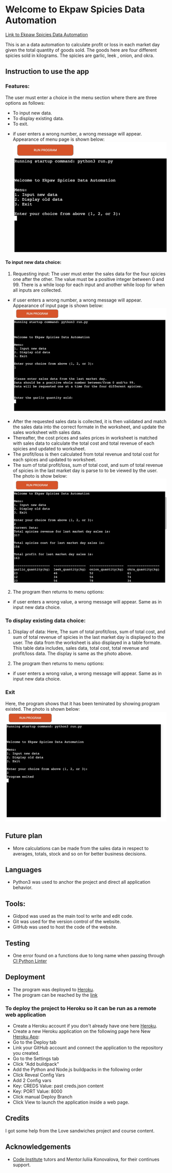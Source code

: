 # Welcome to Ekpaw Spicies Data Automation

[Link to Ekpaw Spicies Data Automation](https://ekpaw-spicies-e70a831cb30f.herokuapp.com/)

This is an a data automation to calculate profit or loss in each market day given
the total quantity of goods sold. The goods here are four different spicies sold in
kilograms. The spicies are garlic, leek , onion, and okra.

## Instruction to use the app

### Features:
The user must enter a choice in the menu section where there are three options as follows:
- To input new data.
- To display existing data.
- To exit.
* if user enters a wrong number, a wrong message will appear. Appearance of menu page is shown below:
![](assets/images/menu.png)


#### To input new data choice:
1. Requesting input:
The user must enter the sales data for the four spicies one after the other. The value must be a positive integer
between 0 and 99. There is a while loop for each input and another while loop for when all inputs are collected.
* if user enters a wrong number, a wrong message will appear. Appearance of input page is shown below:
![](assets/images/inputs.png)
 
- After the requested sales data is collected, it is then validated and match the sales data into the correct formate in
the worksheet, and update the sales worksheet with sales data. 
- Thereafter, the cost prices and sales prices in worksheet is matched with sales data to calculate the total cost and total revenue of each spicies and updated to worksheet.
- The profit/loss is then calculated from total revenue and total cost for each spices and updated to worksheet.
- The sum of total profit/loss, sum of total cost, and sum of total revenue of spicies in the last market day is parse to
to be viewed by the user. The photo is show below:
![](assets/images/display_to_user.png)

2. The program then returns to menu options:
* if user enters a wrong value, a wrong message will appear. Same as in input new data choice.

### To display existing data choice:
1. Display of data:
Here, The sum of total profit/loss, sum of total cost, and sum of total revenue of spicies in the last market day 
is displayed to the user. The data from the worksheet is also displayed in a table formate. This table data includes,
sales data, total cost, total revenue and profit/loss data. The display is same as the photo above.

2. The program then returns to menu options:
* if user enters a wrong value, a wrong message will appear. Same as in input new data choice.

### Exit
Here, the program shows that it has been teminated by showing program existed.
The photo is shown below:
![](assets/images/exit_program.png)

## Future plan
* More calculations can be made from the sales data in respect to averages, totals, stock and so on for
better business decisions.

## Languages
* Python3 was used to anchor the project and direct all application behavior.

## Tools:

* Gidpod was used as the main tool to write and edit code.
* Git was used for the version control of the website.
* GitHub was used to host the code of the website.

## Testing

* One error found on a functions due to long name when passing through 
[CI Python Linter](https://pep8ci.herokuapp.com/#) 

## Deployment

* The program was deployed to [Heroku](https://dashboard.heroku.com/).
* The program can be reached by the [link](https://ekpaw-spicies-e70a831cb30f.herokuapp.com/)

### To deploy the project to Heroku so it can be run as a remote web application
- Create a Heroku account if you don't already have one here [Heroku](https://dashboard.heroku.com/).
- Create a new Heroku application on the following page here New [Heroku App](https://dashboard.heroku.com/apps):
- Go to the Deploy tab
- Link your GitHub account and connect the application to the repository you created.
- Go to the Settings tab
- Click "Add buildpack"
- Add the Python and Node.js buildpacks in the following order
- Click Reveal Config Vars
- Add 2 Config vars
- Key: CREDS    Value: past creds.json content
- Key: PORT    Value: 8000
- Click manual Deploy Branch
- Click View to launch the application inside a web page.

## Credits

I got some help from the Love sandwiches project and course content.

## Acknowledgements

- [Code Institute](https://codeinstitute.net/) tutors and Mentor:Iuliia Konovalova, for their continues support.